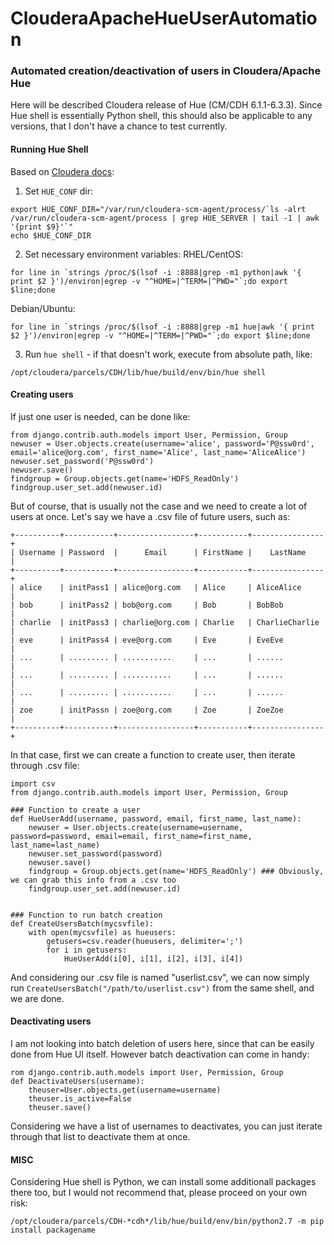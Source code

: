 # ClouderaApacheHueUserAutomation
### Automated creation/deactivation of users in Cloudera/Apache Hue

Here will be described Cloudera release of Hue (CM/CDH 6.1.1-6.3.3).
Since Hue shell is essentially Python shell, this should also be applicable to any versions, that I don't have a chance to test currently.

#### Running Hue Shell

Based on [Cloudera docs](https://docs.cloudera.com/documentation/enterprise/latest/topics/hue_use_shell_commands.html):

1. Set `HUE_CONF` dir:
```
export HUE_CONF_DIR="/var/run/cloudera-scm-agent/process/`ls -alrt /var/run/cloudera-scm-agent/process | grep HUE_SERVER | tail -1 | awk '{print $9}'`"
echo $HUE_CONF_DIR
```
2. Set necessary environment variables:
RHEL/CentOS:
```
for line in `strings /proc/$(lsof -i :8888|grep -m1 python|awk '{ print $2 }')/environ|egrep -v "^HOME=|^TERM=|^PWD="`;do export $line;done
```
Debian/Ubuntu:
```
for line in `strings /proc/$(lsof -i :8888|grep -m1 hue|awk '{ print $2 }')/environ|egrep -v "^HOME=|^TERM=|^PWD="`;do export $line;done
```
3. Run `hue shell` - if that doesn't work, execute from absolute path, like:
```
/opt/cloudera/parcels/CDH/lib/hue/build/env/bin/hue shell
```


#### Creating users

If just one user is needed, can be done like:
```
from django.contrib.auth.models import User, Permission, Group
newuser = User.objects.create(username='alice', password='P@ssw0rd', email='alice@org.com', first_name='Alice', last_name='AliceAlice')
newuser.set_password('P@ssw0rd')
newuser.save()
findgroup = Group.objects.get(name='HDFS_ReadOnly')
findgroup.user_set.add(newuser.id)
```

But of course, that is usually not the case and we need to create a lot of users at once. Let's say we have a .csv file of future users, such as:
```
+----------+-----------+-----------------+-----------+----------------+
| Username | Password  |      Email      | FirstName |    LastName    |
+----------+-----------+-----------------+-----------+----------------+
| alice    | initPass1 | alice@org.com   | Alice     | AliceAlice     |
| bob      | initPass2 | bob@org.com     | Bob       | BobBob         |
| charlie  | initPass3 | charlie@org.com | Charlie   | CharlieCharlie |
| eve      | initPass4 | eve@org.com     | Eve       | EveEve         |
| ...      | ......... | ...........     | ...       | ......         |
| ...      | ......... | ...........     | ...       | ......         |
| ...      | ......... | ...........     | ...       | ......         |
| zoe      | initPassn | zoe@org.com     | Zoe       | ZoeZoe         |
+----------+-----------+-----------------+-----------+----------------+
```

In that case, first we can create a function to create user, then iterate through .csv file:
```
import csv
from django.contrib.auth.models import User, Permission, Group

### Function to create a user
def HueUserAdd(username, password, email, first_name, last_name):
    newuser = User.objects.create(username=username, password=password, email=email, first_name=first_name, last_name=last_name)
    newuser.set_password(password)
    newuser.save()
    findgroup = Group.objects.get(name='HDFS_ReadOnly') ### Obviously, we can grab this info from a .csv too
    findgroup.user_set.add(newuser.id)


### Function to run batch creation
def CreateUsersBatch(mycsvfile):
    with open(mycsvfile) as hueusers:
        getusers=csv.reader(hueusers, delimiter=';')
        for i in getusers:
            HueUserAdd(i[0], i[1], i[2], i[3], i[4])

```
And considering our .csv file is named "userlist.csv", we can now simply run `CreateUsersBatch("/path/to/userlist.csv")` from the same shell, and we are done.



#### Deactivating users

I am not looking into batch deletion of users here, since that can be easily done from Hue UI itself. However batch deactivation can come in handy:

```
rom django.contrib.auth.models import User, Permission, Group
def DeactivateUsers(username):
    theuser=User.objects.get(username=username)
    theuser.is_active=False
    theuser.save()
```

Considering we have a list of usernames to deactivates, you can just iterate through that list to deactivate them at once.


#### MISC

Considering Hue shell is Python, we can install some additionall packages there too, but I would not recommend that, please proceed on your own risk:
```
/opt/cloudera/parcels/CDH-*cdh*/lib/hue/build/env/bin/python2.7 -m pip install packagename
```
